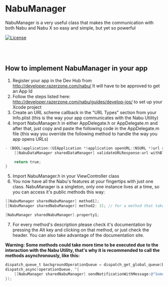 # NabuManager
NabuManager is a very useful class that makes the communication with both Nabu and Nabu X so easy and simple, but yet so powerful

[![License](http://img.shields.io/badge/license-MIT-green.svg?style=flat)](https://github.com/razer-dev/NabuManager/blob/master/LICENSE)

<br></br>
## How to implement NabuManager in your app

1. Register your app in the Dev Hub from http://developer.razerzone.com/nabu/ It will have to be approved to get an App Id
2. Follow the steps listed here: http://developer.razerzone.com/nabu/guides/develop-ios/ to set up your Xcode project
3. Create an URL scheme callback in the "URL Types" section from your Info.plist (this is the way your app communicates with the Nabu Utility)
4. Import NabuManager.h in either AppDelegate.h or AppDelegate.m and after that, just copy and paste the following code in the AppDelegate.m file (this way you override the following method to handle the way you app opens URLs)

  ```objective-c
  - (BOOL)application:(UIApplication *)application openURL:(NSURL *)url sourceApplication:(NSString *)sourceApplication annotation:(id)annotation {
      [[NabuDataManager sharedDataManager] validateURLResponse:url withBlock:^(NSDictionary *callback) {}];

      return true;
  }
  ```

5. Import NabuManager.h in your ViewController class
6. You now have all the Nabu's features at your fingertips with just one class. NabuManager is a singleton, only one instance lives at a time, so you can access it's public methods this way:

  ```objective-c
  [[NabuManager sharedNabuManager] method1];
  [[NabuManager sharedNabuManager] method2: 3]; // For a method that takes one argument

  [NabuManager sharedNabuManager].property1;
  ```

7. For every method's description please check it's documentation by pressing the Alt key and clicking on that method, or just check the header. You can also take advantage of the documentation site.

  **Warning: Some methods could take more time to be executed due to the interaction with the Nabu Utility, that's why it is recommended to call the methods asynchronously, like this:**

  ```objective-c
  dispatch_queue_t backgroundOperationQueue = dispatch_get_global_queue(DISPATCH_QUEUE_PRIORITY_BACKGROUND, 0);
  dispatch_async(operationQueue, ^{
      [[NabuManager sharedNabuManager] sendNotificationWithMessage:@"Some notification text" andIconResId:@"The id of your icon resource"];
  });
  ```

